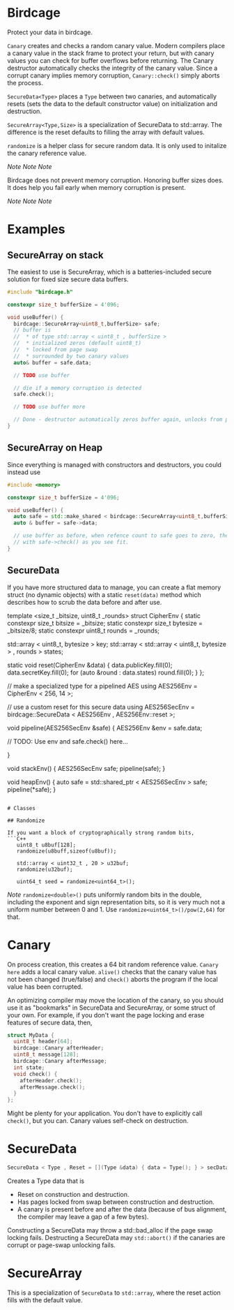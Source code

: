 # Birdcage

Protect your data in birdcage.

`Canary` creates and checks a random canary value.  Modern compilers place a canary value in the stack frame to protect your return, but with canary values you can check for buffer overflows before returning.  The Canary destructor automatically checks the integrity of the canary value.  Since a corrupt canary implies memory corruption, `Canary::check()` simply aborts the process.

`SecureData<Type>` places a `Type` between two canaries, and automatically resets (sets the data to the default constructor value) on initialization and destruction.

`SecureArray<Type,Size>` is a specialization of SecureData to std::array.  The difference is the reset defaults to filling the array with default values.

`randomize` is a helper class for secure random data.  It is only used to initalize the canary reference value.

*Note* *Note* *Note*

Birdcage does not prevent memory corruption.  Honoring buffer sizes does.
It does help you fail early when memory corruption is present.

*Note* *Note* *Note*

# Examples

## SecureArray on stack

The easiest to use is SecureArray, which is a batteries-included secure solution for fixed size secure data buffers.

```C++
#include "birdcage.h"

constexpr size_t bufferSize = 4'096;

void useBuffer() {
  birdcage::SecureArray<uint8_t,bufferSize> safe;
  // buffer is
  //  * of type std::array < uint8_t , bufferSize >
  //  * initialized zeros (default uint8_t)
  //  * locked from page swap
  //  * surrounded by two canary values
  auto& buffer = safe.data;

  // TODO use buffer

  // die if a memory corruption is detected
  safe.check(); 

  // TODO use buffer more

  // Done - destructor automatically zeros buffer again, unlocks from page swap, and checks canary values
}
```

## SecureArray on Heap

Since everything is managed with constructors and destructors, you could instead use

```C++
#include <memory>

constexpr size_t bufferSize = 4'096;

void useBuffer() {
  auto safe = std::make_shared < birdcage::SecureArray<uint8_t,bufferSize> > ();
  auto & buffer = safe->data;

  // use buffer as before, when refence count to safe goes to zero, the destuctor checks and cleans it,
  // with safe->check() as you see fit.
}
```

## SecureData

If you have more structured data to manage, you can create a flat memory struct (no dynamic objects) with
a static `reset(data)` method which describes how to scrub the data before and after use.

template <size_t _bitsize, uint8_t _rounds>
struct CipherEnv {
  static constexpr size_t bitsize = _bitsize;
  static constexpr size_t bytesize = _bitsize/8;
  static constexpr uint8_t rounds = _rounds;
  
  std::array < uint8_t, bytesize > key;
  std::array < std::array < uint8_t, bytesize > , rounds > states;

  static void reset(CipherEnv &data) {
    data.publicKey.fill(0);
    data.secretKey.fill(0);
    for (auto &round : data.states) round.fill(0);
  }
};

// make a specialized type for a pipelined AES 
using AES256Env = CipherEnv < 256, 14 >;

// use a custom reset for this secure data
using AES256SecEnv = birdcage::SecureData < AES256Env , AES256Env::reset >;

void pipeline(AES256SecEnv &safe) {
  AES256Env &env = safe.data;

  // TODO: Use env and safe.check() here...
  
}

void stackEnv() {
  AES256SecEnv safe;
  pipeline(safe);
}

void heapEnv() {
  auto safe = std::shared_ptr < AES256SecEnv > safe;
  pipeline(*safe);
}

```

# Classes

## Randomize

If you want a block of cryptographically strong random bits,
```C++
   uint8_t u8buf[128];
   randomize(u8buff,sizeof(u8buf));

   std::array < uint32_t , 20 > u32buf;
   randomize(u32buf);

   uint64_t seed = randomize<uint64_t>();
```

*Note* `randomize<double>()` puts uniformly random bits in the double, including the exponent and sign representation bits, so it is very much not a uniform number between 0 and 1.  Use `randomize<uint64_t>()/pow(2,64)` for that.

# Canary
On process creation, this creates a 64 bit random reference value.  `Canary here` adds a local canary value. `alive()` checks that the canary value has not been changed (true/false) and `check()` aborts the program if the local value has been corrupted.

An optimizing compiler may move the location of the canary, so you should use it as "bookmarks" in SecureData and SecureArray, or some struct of your own.  For example, if you don't want the page locking and erase features of secure data, then,

```C++
struct MyData {
  uint8_t header[64];
  birdcage::Canary afterHeader;
  uint8_t message[128];
  birdcage::Canary afterMessage;
  int state;
  void check() {
    afterHeader.check();
    afterMessage.check();    
  }
};
```

Might be plenty for your application. You don't have to explicitly call `check()`, but you can.
Canary values self-check on destruction.

# SecureData
```C++
SecureData < Type , Reset = [](Type &data) { data = Type(); } > secData;
```
Creates a Type data that is
 - Reset on construction and destruction.
 - Has pages locked from swap between construction and destruction.
 - A canary is present before and after the data (because of bus alignment, the compiler may leave a gap of a few bytes).

Constructing a SecureData may throw a std::bad_alloc if the page swap locking fails.
Destructing a SecureData may `std::abort()` if the canaries are corrupt or page-swap unlocking fails.

# SecureArray

This is a specialization of `SecureData` to `std::array`, where the reset action fills with the default value.



